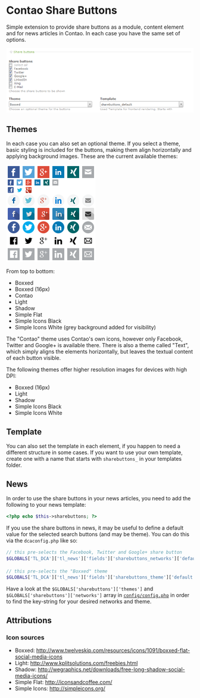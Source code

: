 Contao Share Buttons
===================

Simple extension to provide share buttons as a module, content element and for news articles in Contao. In each case you have the same set of options.

![Element settings](https://raw.githubusercontent.com/fritzmg/contao-sharebuttons/master/element.png)

## Themes

In each case you can also set an optional theme. If you select a theme, basic styling is included for the buttons, making them align horizontally and applying background images. These are the current available themes:

![Available themes](https://raw.githubusercontent.com/fritzmg/contao-sharebuttons/master/buttons.png)

From top to bottom:

- Boxxed
- Boxxed (16px)
- Contao
- Light
- Shadow
- Simple Flat
- Simple Icons Black
- Simple Icons White (grey background added for visibility)

The "Contao" theme uses Contao's own icons, however only Facebook, Twitter and Google+ is available there.  There is also a theme called "Text", which simply aligns the elements horizontally, but leaves the textual content of each button visible.

The following themes offer higher resolution images for devices with high DPI:

- Boxxed (16px)
- Light
- Shadow
- Simple Icons Black 
- Simple Icons White

## Template

You can also set the template in each element, if you happen to need a different structure in some cases. If you want to use your own template, create one with a name that starts with `sharebuttons_` in your templates folder.

## News

In order to use the share buttons in your news articles, you need to add the following to your news template:

```php
<?php echo $this->sharebuttons; ?>
```

If you use the share buttons in news, it may be useful to define a default value for the selected search buttons (and may be theme). You can do this via the `dcaconfig.php` like so:

```php
// this pre-selects the Facebook, Twitter and Google+ share button
$GLOBALS['TL_DCA']['tl_news']['fields']['sharebuttons_networks']['default'] = array('facebook','twitter','gplus');

// this pre-selects the "Boxxed" theme
$GLOBALS['TL_DCA']['tl_news']['fields']['sharebuttons_theme']['default'] = 'boxxed';
```

Have a look at the `$GLOBALS['sharebuttons']['themes']` and `$GLOBALS['sharebuttons']['networks']` array in [`config/config.php`](https://github.com/fritzmg/contao-sharebuttons/blob/master/system/modules/sharebuttons/config/config.php) in order to find the key-string for your desired networks and theme.

## Attributions

### Icon sources

- Boxxed: http://www.twelveskip.com/resources/icons/1091/boxxed-flat-social-media-icons
- Light: http://www.kplitsolutions.com/freebies.html
- Shadow: http://wegraphics.net/downloads/free-long-shadow-social-media-icons/
- Simple Flat: http://iconsandcoffee.com/
- Simple Icons: http://simpleicons.org/
